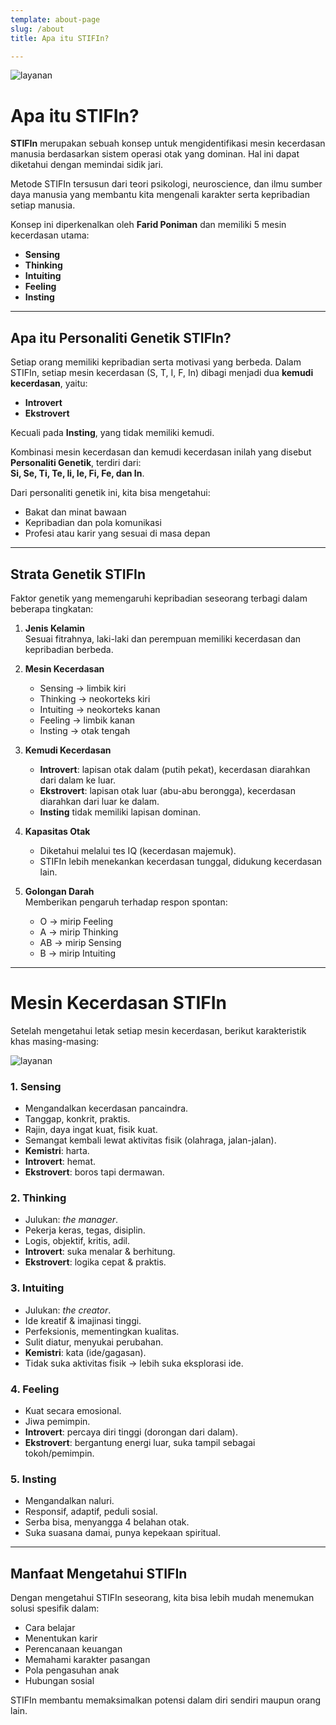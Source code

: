 ```yaml
---
template: about-page
slug: /about
title: Apa itu STIFIn?

---
```

![layanan](/assets/apaitustifinn.png)

# Apa itu STIFIn?  
**STIFIn** merupakan sebuah konsep untuk mengidentifikasi mesin kecerdasan manusia berdasarkan sistem operasi otak yang dominan. Hal ini dapat diketahui dengan memindai sidik jari.  

Metode STIFIn tersusun dari teori psikologi, neuroscience, dan ilmu sumber daya manusia yang membantu kita mengenali karakter serta kepribadian setiap manusia.  

Konsep ini diperkenalkan oleh **Farid Poniman** dan memiliki 5 mesin kecerdasan utama:  
- **Sensing**  
- **Thinking**  
- **Intuiting**  
- **Feeling**  
- **Insting**

---

## Apa itu Personaliti Genetik STIFIn?  
Setiap orang memiliki kepribadian serta motivasi yang berbeda. Dalam STIFIn, setiap mesin kecerdasan (S, T, I, F, In) dibagi menjadi dua **kemudi kecerdasan**, yaitu:  
- **Introvert**  
- **Ekstrovert**  

Kecuali pada **Insting**, yang tidak memiliki kemudi.  

Kombinasi mesin kecerdasan dan kemudi kecerdasan inilah yang disebut **Personaliti Genetik**, terdiri dari:  
**Si, Se, Ti, Te, Ii, Ie, Fi, Fe, dan In**.  

Dari personaliti genetik ini, kita bisa mengetahui:  
- Bakat dan minat bawaan  
- Kepribadian dan pola komunikasi  
- Profesi atau karir yang sesuai di masa depan  

---

## Strata Genetik STIFIn  
Faktor genetik yang memengaruhi kepribadian seseorang terbagi dalam beberapa tingkatan:  

1. **Jenis Kelamin**  
   Sesuai fitrahnya, laki-laki dan perempuan memiliki kecerdasan dan kepribadian berbeda.  

2. **Mesin Kecerdasan**  
   - Sensing → limbik kiri  
   - Thinking → neokorteks kiri  
   - Intuiting → neokorteks kanan  
   - Feeling → limbik kanan  
   - Insting → otak tengah  

3. **Kemudi Kecerdasan**  
   - **Introvert**: lapisan otak dalam (putih pekat), kecerdasan diarahkan dari dalam ke luar.  
   - **Ekstrovert**: lapisan otak luar (abu-abu berongga), kecerdasan diarahkan dari luar ke dalam.  
   - **Insting** tidak memiliki lapisan dominan.  

4. **Kapasitas Otak**  
   - Diketahui melalui tes IQ (kecerdasan majemuk).  
   - STIFIn lebih menekankan kecerdasan tunggal, didukung kecerdasan lain.  

5. **Golongan Darah**  
   Memberikan pengaruh terhadap respon spontan:  
   - O → mirip Feeling  
   - A → mirip Thinking  
   - AB → mirip Sensing  
   - B → mirip Intuiting  

---

# Mesin Kecerdasan STIFIn  

Setelah mengetahui letak setiap mesin kecerdasan, berikut karakteristik khas masing-masing:  

![layanan](/assets/mesinstifin.jpg)

### 1. Sensing  
- Mengandalkan kecerdasan pancaindra.  
- Tanggap, konkrit, praktis.  
- Rajin, daya ingat kuat, fisik kuat.  
- Semangat kembali lewat aktivitas fisik (olahraga, jalan-jalan).  
- **Kemistri**: harta.  
- **Introvert**: hemat.  
- **Ekstrovert**: boros tapi dermawan.  

### 2. Thinking  
- Julukan: *the manager*.  
- Pekerja keras, tegas, disiplin.  
- Logis, objektif, kritis, adil.  
- **Introvert**: suka menalar & berhitung.  
- **Ekstrovert**: logika cepat & praktis.  

### 3. Intuiting  
- Julukan: *the creator*.  
- Ide kreatif & imajinasi tinggi.  
- Perfeksionis, mementingkan kualitas.  
- Sulit diatur, menyukai perubahan.  
- **Kemistri**: kata (ide/gagasan).  
- Tidak suka aktivitas fisik → lebih suka eksplorasi ide.  

### 4. Feeling  
- Kuat secara emosional.  
- Jiwa pemimpin.  
- **Introvert**: percaya diri tinggi (dorongan dari dalam).  
- **Ekstrovert**: bergantung energi luar, suka tampil sebagai tokoh/pemimpin.  

### 5. Insting  
- Mengandalkan naluri.  
- Responsif, adaptif, peduli sosial.  
- Serba bisa, menyangga 4 belahan otak.  
- Suka suasana damai, punya kepekaan spiritual.  

---

## Manfaat Mengetahui STIFIn  
Dengan mengetahui STIFIn seseorang, kita bisa lebih mudah menemukan solusi spesifik dalam:  
- Cara belajar  
- Menentukan karir  
- Perencanaan keuangan  
- Memahami karakter pasangan  
- Pola pengasuhan anak  
- Hubungan sosial  

STIFIn membantu memaksimalkan potensi dalam diri sendiri maupun orang lain.  
